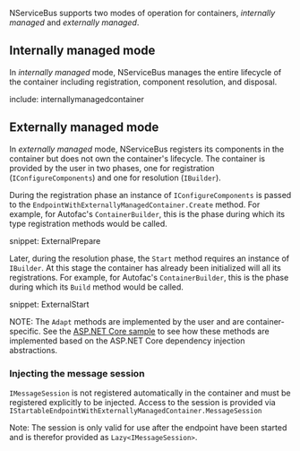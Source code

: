 NServiceBus supports two modes of operation for containers, *internally managed* and *externally managed*.

## Internally managed mode

In *internally managed* mode, NServiceBus manages the entire lifecycle of the container including registration, component resolution, and disposal.

include: internallymanagedcontainer

## Externally managed mode

In *externally managed* mode, NServiceBus registers its components in the container but does not own the container's lifecycle. The container is provided by the user in two phases, one for registration (`IConfigureComponents`) and one for resolution (`IBuilder`).

During the registration phase an instance of `IConfigureComponents` is passed to the `EndpointWithExternallyManagedContainer.Create` method. For example, for Autofac's `ContainerBuilder`, this is the phase during which its type registration methods would be called.

snippet: ExternalPrepare

Later, during the resolution phase, the `Start` method requires an instance of `IBuilder`. At this stage the container has already been initialized will all its registrations. For example, for Autofac's `ContainerBuilder`, this is the phase during which its `Build` method would be called.

snippet: ExternalStart

NOTE: The `Adapt` methods are implemented by the user and are container-specific. See the [ASP.NET Core sample](/samples/dependency-injection/aspnetcore/) to see how these methods are implemented based on the ASP.NET Core dependency injection abstractions.

### Injecting the message session

`IMessageSession` is not registered automatically in the container and must be registered explicitly to be injected. Access to the session is provided via `IStartableEndpointWithExternallyManagedContainer.MessageSession`

Note: The session is only valid for use after the endpoint have been started and is therefor provided as `Lazy<IMessageSession>`.

